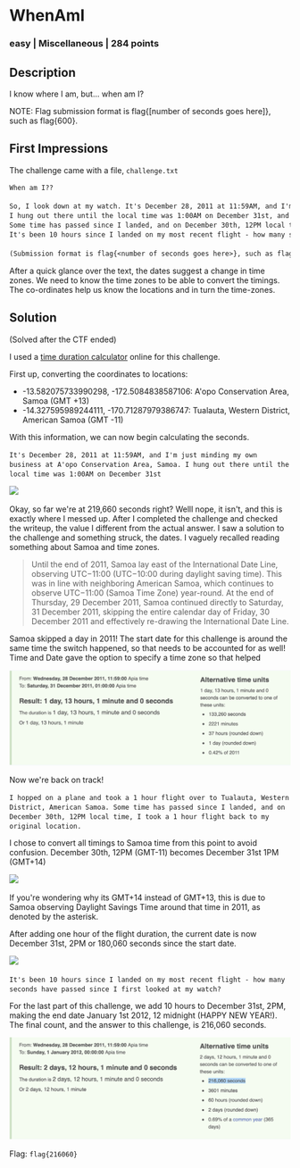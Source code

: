 # WhenAmI
### easy | Miscellaneous | 284 points

## Description
I know where I am, but... when am I? 

NOTE: Flag submission format is flag{[number of seconds goes here]}, such as flag{600}.

## First Impressions

The challenge came with a file, `challenge.txt`

```txt
When am I??

So, I look down at my watch. It's December 28, 2011 at 11:59AM, and I'm just minding my own business at -13.582075733990298, -172.5084838587106.
I hung out there until the local time was 1:00AM on December 31st, and then I hopped on a plane and took a 1 hour flight over to -14.327595989244111, -170.71287979386747.
Some time has passed since I landed, and on December 30th, 12PM local time, I took a 1 hour flight back to my original location.
It's been 10 hours since I landed on my most recent flight - how many seconds have passed since I first looked at my watch?

(Submission format is flag{<number of seconds goes here>}, such as flag{600}.)
```

After a quick glance over the text, the dates suggest a change in time zones. We need to know the time zones to be able to convert the timings. The co-ordinates help us know the locations and in turn the time-zones.

## Solution
(Solved after the CTF ended)

I used a [time duration calculator](https://www.timeanddate.com/date/timeduration.html) online for this challenge.

First up, converting the coordinates to locations:

- -13.582075733990298, -172.5084838587106: A'opo Conservation Area, Samoa (GMT +13) 
- -14.327595989244111, -170.71287979386747: Tualauta, Western District, American Samoa (GMT -11)

With this information, we can now begin calculating the seconds.

`It's December 28, 2011 at 11:59AM, and I'm just minding my own business at A'opo Conservation Area, Samoa. I hung out there until the local time was 1:00AM on December 31st`

![](images/whenami-wrongcalc1.png)

Okay, so far we're at 219,660 seconds right? Welll nope, it isn't, and this is exactly where I messed up. After I completed the challenge and checked the writeup, the value I different from the actual answer. I saw a solution to the challenge and something struck, the dates. I vaguely recalled reading something about Samoa and time zones.

> Until the end of 2011, Samoa lay east of the International Date Line, observing UTC−11:00 (UTC−10:00 during daylight saving time). This was in line with neighboring American Samoa, which continues to observe UTC−11:00 (Samoa Time Zone) year-round. At the end of Thursday, 29 December 2011, Samoa continued directly to Saturday, 31 December 2011, skipping the entire calendar day of Friday, 30 December 2011 and effectively re-drawing the International Date Line.

Samoa skipped a day in 2011! The start date for this challenge is around the same time the switch happened, so that needs to be accounted for as well! Time and Date gave the option to specify a time zone so that helped

![](images/whenami-calc2.png)

Now we're back on track! 

`I hopped on a plane and took a 1 hour flight over to Tualauta, Western District, American Samoa.
Some time has passed since I landed, and on December 30th, 12PM local time, I took a 1 hour flight back to my original location.`

I chose to convert all timings to Samoa time from this point to avoid confusion. December 30th, 12PM (GMT-11) becomes December 31st 1PM (GMT+14)

![](images/whenami-calc3)

If you're wondering why its GMT+14 instead of GMT+13, this is due to Samoa observing Daylight Savings Time around that time in 2011, as denoted by the asterisk.

After adding one hour of the flight duration, the current date is now December 31st, 2PM or 180,060 seconds since the start date.

![](images/whenami-calc4)

`It's been 10 hours since I landed on my most recent flight - how many seconds have passed since I first looked at my watch?`

For the last part of this challenge, we add 10 hours to December 31st, 2PM, making the end date January 1st 2012, 12 midnight (HAPPY NEW YEAR!). The final count, and the answer to this challenge, is 216,060 seconds.

![](images/whenami-calc5.png)

Flag: `flag{216060}`
